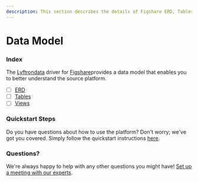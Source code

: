 ```yaml
---
description: This section describes the details of Figshare ERD, Tables, and Views.
---
```


# Data Model

### Index

The  [Lyftrondata](https://www.lyftrondata.com/) driver for [Figshare](https://www.lyftrondata.com/integration/business-analytics/figshare/)provides a data model that enables you to better understand the source platform.

* [ ] [ERD](../../../business-analytics/figshare/data-model/erd.md)
* [ ] [Tables](../../../business-analytics/figshare/data-model/tables.md)
* [ ] [Views](../../../business-analytics/figshare/data-model/views.md)

### Quickstart Steps

Do you have questions about how to use the platform? Don't worry; we've got you covered. Simply follow the quickstart instructions [here](../../../business-analytics/figshare/quickstart-steps.md).

### Questions? <a href="#questions" id="questions"></a>

We're always happy to help with any other questions you might have! [Set up a meeting with our experts](https://www.lyftrondata.com/book-a-meeting/).

